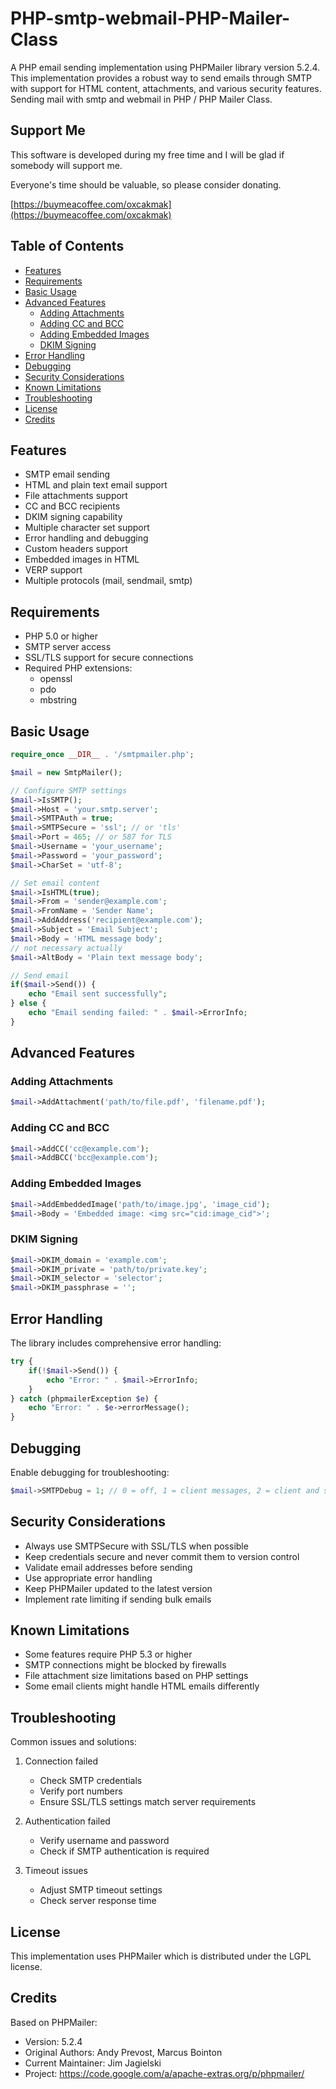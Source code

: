 # PHP-smtp-webmail-PHP-Mailer-Class
A PHP email sending implementation using PHPMailer library version 5.2.4. This implementation provides a robust way to send emails through SMTP with support for HTML content, attachments, and various security features.
Sending mail with smtp and webmail in PHP / PHP Mailer Class.

## Support Me

This software is developed during my free time and I will be glad if somebody will support me.

Everyone's time should be valuable, so please consider donating.

[https://buymeacoffee.com/oxcakmak](https://buymeacoffee.com/oxcakmak)

## Table of Contents
- [Features](#features)
- [Requirements](#requirements)
- [Basic Usage](#basic-usage)
- [Advanced Features](#advanced-features)
  - [Adding Attachments](#adding-attachments)
  - [Adding CC and BCC](#adding-cc-and-bcc)
  - [Adding Embedded Images](#adding-embedded-images)
  - [DKIM Signing](#dkim-signing)
- [Error Handling](#error-handling)
- [Debugging](#debugging)
- [Security Considerations](#security-considerations)
- [Known Limitations](#known-limitations)
- [Troubleshooting](#troubleshooting)
- [License](#license)
- [Credits](#credits)

## Features

- SMTP email sending
- HTML and plain text email support
- File attachments support
- CC and BCC recipients
- DKIM signing capability
- Multiple character set support
- Error handling and debugging
- Custom headers support
- Embedded images in HTML
- VERP support
- Multiple protocols (mail, sendmail, smtp)

## Requirements

- PHP 5.0 or higher
- SMTP server access
- SSL/TLS support for secure connections
- Required PHP extensions:
  - openssl
  - pdo
  - mbstring

## Basic Usage

```php
require_once __DIR__ . '/smtpmailer.php';

$mail = new SmtpMailer();

// Configure SMTP settings
$mail->IsSMTP();
$mail->Host = 'your.smtp.server';
$mail->SMTPAuth = true;
$mail->SMTPSecure = 'ssl'; // or 'tls'
$mail->Port = 465; // or 587 for TLS
$mail->Username = 'your_username';
$mail->Password = 'your_password';
$mail->CharSet = 'utf-8';

// Set email content
$mail->IsHTML(true);
$mail->From = 'sender@example.com';
$mail->FromName = 'Sender Name';
$mail->AddAddress('recipient@example.com');
$mail->Subject = 'Email Subject';
$mail->Body = 'HTML message body';
// not necessary actually
$mail->AltBody = 'Plain text message body';

// Send email
if($mail->Send()) {
    echo "Email sent successfully";
} else {
    echo "Email sending failed: " . $mail->ErrorInfo;
}
```

## Advanced Features

### Adding Attachments

```php
$mail->AddAttachment('path/to/file.pdf', 'filename.pdf');
```

### Adding CC and BCC

```php
$mail->AddCC('cc@example.com');
$mail->AddBCC('bcc@example.com');
```

### Adding Embedded Images

```php
$mail->AddEmbeddedImage('path/to/image.jpg', 'image_cid');
$mail->Body = 'Embedded image: <img src="cid:image_cid">';
```

### DKIM Signing

```php
$mail->DKIM_domain = 'example.com';
$mail->DKIM_private = 'path/to/private.key';
$mail->DKIM_selector = 'selector';
$mail->DKIM_passphrase = '';
```

## Error Handling

The library includes comprehensive error handling:

```php
try {
    if(!$mail->Send()) {
        echo "Error: " . $mail->ErrorInfo;
    }
} catch (phpmailerException $e) {
    echo "Error: " . $e->errorMessage();
}
```

## Debugging

Enable debugging for troubleshooting:

```php
$mail->SMTPDebug = 1; // 0 = off, 1 = client messages, 2 = client and server messages
```

## Security Considerations

- Always use SMTPSecure with SSL/TLS when possible
- Keep credentials secure and never commit them to version control
- Validate email addresses before sending
- Use appropriate error handling
- Keep PHPMailer updated to the latest version
- Implement rate limiting if sending bulk emails

## Known Limitations

- Some features require PHP 5.3 or higher
- SMTP connections might be blocked by firewalls
- File attachment size limitations based on PHP settings
- Some email clients might handle HTML emails differently

## Troubleshooting

Common issues and solutions:

1. Connection failed
   - Check SMTP credentials
   - Verify port numbers
   - Ensure SSL/TLS settings match server requirements

2. Authentication failed
   - Verify username and password
   - Check if SMTP authentication is required

3. Timeout issues
   - Adjust SMTP timeout settings
   - Check server response time

## License

This implementation uses PHPMailer which is distributed under the LGPL license.

## Credits

Based on PHPMailer:
- Version: 5.2.4
- Original Authors: Andy Prevost, Marcus Bointon
- Current Maintainer: Jim Jagielski
- Project: https://code.google.com/a/apache-extras.org/p/phpmailer/
